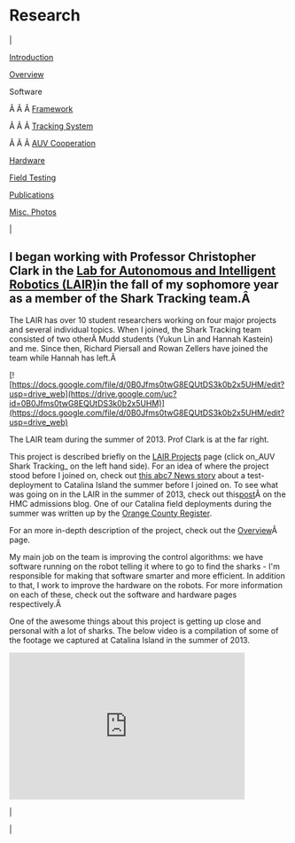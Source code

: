 <head>
<meta name="generator" content="HTML Tidy for Linux (vers 25 March 2009), see www.w3.org">
  <meta http-equiv="Content-Type" content="text/html; charset=us-ascii">

  <title>Research</title>
  <style type="text/css">
div.c15 {font-size: medium; font-style: italic; width: 425px}
  div.c14 {text-align:justify;font-size:medium}
  i.c13 {background-color:transparent}
  a.c12 {background-color:transparent}
  div.c11 {text-align:justify}
  div.c10 {display:block;text-align:center;margin-right:auto;margin-left:auto}
  span.c9 {background-color: transparent; font-size: 80%; font-style: italic}
  div.c8 {font-size:medium;display:block;text-align:center;margin-right:auto;margin-left:auto}
  span.c7 {background-color:transparent}
  span.c6 {background-color:transparent;font-size:16px}
  div.c5 {font-size:medium;text-align:justify}
  a.c4 {text-align:justify;background-color:transparent;font-size:medium;font-weight:normal}
  span.c3 {text-align:justify;background-color:transparent;font-size:medium;font-weight:normal}
  div.c2 {font-size: 80%}
  span.c1 {font-size: 80%}
  </style>

</head>

# Research

  

| 

  

[Introduction](https://sites.google.com/site/tayloredwardpeterson/research)

  

[Overview](https://sites.google.com/site/tayloredwardpeterson/research/overview)

  

 Software 

 Â Â Â [Framework](https://sites.google.com/site/tayloredwardpeterson/research/software)  

 Â Â Â [Tracking System](https://sites.google.com/site/tayloredwardpeterson/research/tracking-system)  

Â Â Â [AUV Cooperation](https://sites.google.com/site/tayloredwardpeterson/research/auv-cooperation)  

  

[Hardware](https://sites.google.com/site/tayloredwardpeterson/research/hardware)

  

[Field Testing](https://sites.google.com/site/tayloredwardpeterson/research/field-testing)

  

[Publications](https://sites.google.com/site/tayloredwardpeterson/research/publications)

  

[Misc. Photos](https://sites.google.com/site/tayloredwardpeterson/research/misc)

  

  

 | 

## I began working with Professor Christopher Clark in the [Lab for Autonomous and Intelligent Robotics (LAIR)](http://newwww.hmc.edu/lair)in the fall of my sophomore year as a member of the Shark Tracking team.Â 

  

The LAIR has over 10 student researchers working on four major projects and several individual topics. When I joined, the Shark Tracking team consisted of two otherÂ Mudd students (Yukun Lin and Hannah Kastein) and me. Since then, Richard Piersall and Rowan Zellers have joined the team while Hannah has left.Â 

[![https://docs.google.com/file/d/0B0Jfms0twG8EQUtDS3k0b2x5UHM/edit?usp=drive_web](https://drive.google.com/uc?id=0B0Jfms0twG8EQUtDS3k0b2x5UHM)](https://docs.google.com/file/d/0B0Jfms0twG8EQUtDS3k0b2x5UHM/edit?usp=drive_web)

The LAIR team during the summer of 2013. Prof Clark is at the far right.

  

This project is described briefly on the [LAIR Projects](http://newwww.hmc.edu/lair/projects.html) page (click on_AUV Shark Tracking_ on the left hand side). For an idea of where the project stood before I joined on, check out [this abc7 News story](http://abclocal.go.com/kabc/story?section=news/local/los_angeles&id=8823629) about a test-deployment to Catalina Island the summer before I joined on. To see what was going on in the LAIR in the summer of 2013, check out this[post](http://newwww.hmc.edu/admission/2013/07/robots/)Â on the HMC admissions blog. One of our Catalina field deployments during the summer was written up by the [Orange County Register](https://drive.google.com/file/d/0B0Jfms0twG8EQ081X0NtTW5yWm8/edit?usp=sharing).

  

For an more in-depth description of the project, check out the [Overview](https://sites.google.com/site/tayloredwardpeterson/research/overview)Â page.

  

My main job on the team is improving the control algorithms: we have software running on the robot telling it where to go to find the sharks - I'm responsible for making that software smarter and more efficient. In addition to that, I work to improve the hardware on the robots. For more information on each of these, check out the software and hardware pages respectively.Â 

  

 One of the awesome things about this project is getting up close and personal with a lot of sharks. The below video is a compilation of some of the footage we captured at Catalina Island in the summer of 2013. 

<iframe width="425" height="265" frameborder="0" allowfullscreen="true" src="https://docs.google.com/file/d/0B0Jfms0twG8ENVUzczF4cTlHdmM/preview">
                </iframe>

 | 

 |

  


